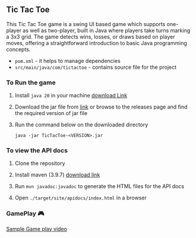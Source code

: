 ## Tic Tac Toe

This Tic Tac Toe game is a swing UI based game which supports one-player as well as two-player, built in Java where players take turns marking a 3x3 grid. The game detects wins, losses, or draws based on player moves, offering a straightforward introduction to basic Java programming concepts.

* `pom.xml` - it helps to manage dependencies
* `src/main/java/com/tictactoe` - contains source file for the project

### To Run the game 

1. Install `java 20` in your machine [download Link](https://www.oracle.com/java/technologies/javase/jdk20-archive-downloads.html)

2. Download the jar file from [link](https://github.com/SarikaRamamoorthy/tictactoe/releases/download/v1.0.0/TicTacToe-v1.0.0.jar) or browse to the releases page and find the required version of jar file

3. Run the command below on the downloaded directory

    `java -jar TicTacToe-<VERSION>.jar`


### To view the API docs

1. Clone the repository

2. Install maven (3.9.7) [download link](https://archive.apache.org/dist/maven/maven-3/3.9.7/binaries/)

3. Run `mvn javadoc:javadoc` to generate the HTML files for the API docs

4. Open `./target/site/apidocs/index.html` in a browser

### GamePlay 🎮

[Sample Game play video](./assets//GamePlay.mp4)